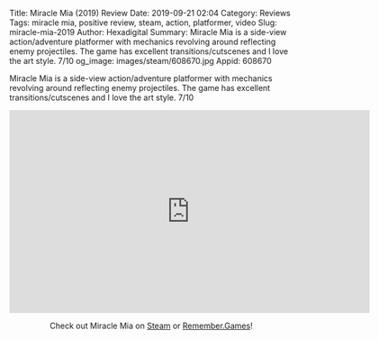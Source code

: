 Title: Miracle Mia (2019) Review
Date: 2019-09-21 02:04
Category: Reviews
Tags: miracle mia, positive review, steam, action, platformer, video
Slug: miracle-mia-2019
Author: Hexadigital
Summary: Miracle Mia is a side-view action/adventure platformer with mechanics revolving around reflecting enemy projectiles. The game has excellent transitions/cutscenes and I love the art style. 7/10
og_image: images/steam/608670.jpg
Appid: 608670

Miracle Mia is a side-view action/adventure platformer with mechanics revolving around reflecting enemy projectiles. The game has excellent transitions/cutscenes and I love the art style. 7/10

<center><iframe src="https://www.youtube.com/embed/DAQG9mZtoWc?feature=oembed" allow="accelerometer; autoplay; encrypted-media; gyroscope; picture-in-picture" width="640" height="360" frameborder="0"></iframe>

Check out Miracle Mia on [Steam](https://store.steampowered.com/app/608670/?curator_clanid=34633900) or [Remember.Games](https://remember.games/game/4404/)!</center>